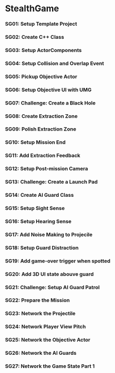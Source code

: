 # StealthGame

### SG01: Setup Template Project ###

### SG02: Create C++ Class ###

### SG03: Setup ActorComponents ###

### SG04: Setup Collision and Overlap Event ###

### SG05: Pickup Objective Actor ###

### SG06: Setup Objective UI with UMG ###

### SG07: Challenge: Create a Black Hole ###

### SG08: Create Extraction Zone ###

### SG09: Polish Extraction Zone ###

### SG10: Setup Mission End ###

### SG11: Add Extraction Feedback ###

### SG12: Setup Post-mission Camera ###

### SG13: Challenge: Create a Launch Pad ###

### SG14: Create AI Guard Class ###

### SG15: Setup Sight Sense ###

### SG16: Setup Hearing Sense ###

### SG17: Add Noise Making to Projecile ###

### SG18: Setup Guard Distraction ###

### SG19: Add game-over trigger when spotted ###

### SG20: Add 3D UI state abouve guard ###

### SG21: Challenge: Setup AI Guard Patrol ###

### SG22: Prepare the Mission ###

### SG23: Network the Projectile ###

### SG24: Network Player View Pitch ###

### SG25: Network the Objective Actor ###

### SG26: Network the AI Guards ###

### SG27: Network the Game State Part 1 ###
